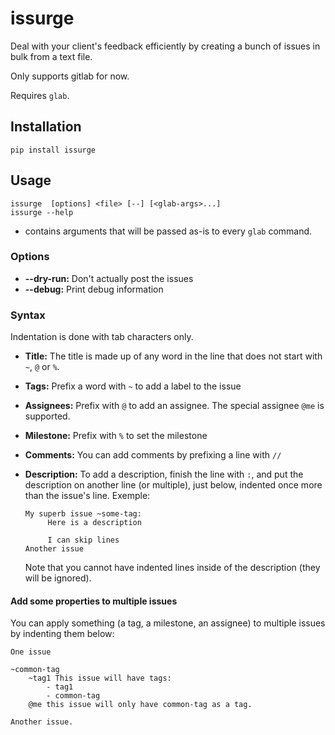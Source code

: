 # issurge

Deal with your client's feedback efficiently by creating a bunch of issues in bulk from a text file.

Only supports gitlab for now.

Requires `glab`.

## Installation

```
pip install issurge
```

## Usage

```
issurge  [options] <file> [--] [<glab-args>...]
issurge --help
```

- **<glab-args>** contains arguments that will be passed as-is to every `glab` command.

### Options

- **--dry-run:** Don't actually post the issues
- **--debug:** Print debug information

### Syntax

Indentation is done with tab characters only.

- **Title:** The title is made up of any word in the line that does not start with `~`, `@` or `%`.
- **Tags:** Prefix a word with `~` to add a label to the issue
- **Assignees:** Prefix with `@` to add an assignee. The special assignee `@me` is supported.
- **Milestone:** Prefix with `%` to set the milestone
- **Comments:**  You can add comments by prefixing a line with `//`
- **Description:** To add a description, finish the line with `:`, and put the description on another line (or multiple), just below, indented once more than the issue's line. Exemple:
   ```
   My superb issue ~some-tag:
        Here is a description

        I can skip lines
   Another issue
   ```

   Note that you cannot have indented lines inside of the description (they will be ignored).

#### Add some properties to multiple issues

You can apply something (a tag, a milestone, an assignee) to multiple issues by indenting them below:

```
One issue 

~common-tag
    ~tag1 This issue will have tags:
        - tag1
        - common-tag
    @me this issue will only have common-tag as a tag.

Another issue.
```


